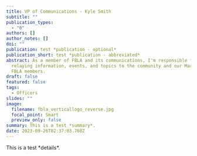 ```yaml
---
title: VP of Communications - Kyle Smith
subtitle: ""
publication_types:
  - "0"
authors: []
author_notes: []
doi: ""
publication: test *publication - optional*
publication_short: test *publication - abbreviated*
abstract: As a member of FBLA and its communications, I'm responsible for
  relaying information, events, and topics to the community and our Marionville
  FBLA members.
draft: false
featured: false
tags:
  - Officers
slides: ""
image:
  filename: fbla_verticallogo_reverse.jpg
  focal_point: Smart
  preview_only: false
summary: This is a test *summary*.
date: 2023-09-26T02:37:03.760Z
---
```

T﻿his is a test \*details\*.